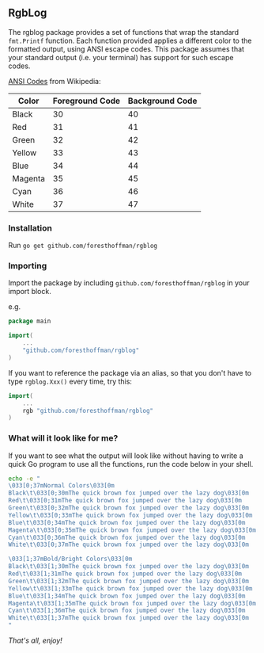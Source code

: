 ## RgbLog

The rgblog package provides a set of functions that wrap the standard `fmt.Printf` function. Each function provided applies a different color to the formatted output, using ANSI escape codes. This package assumes that your standard output (i.e. your terminal) has support for such escape codes.

[ANSI Codes](https://en.wikipedia.org/wiki/ANSI_escape_code#Colors) from Wikipedia:

Color | Foreground Code | Background Code
--- | --- | ---
Black | 30 | 40
Red | 31 | 41
Green | 32 | 42
Yellow | 33 | 43
Blue | 34 | 44
Magenta | 35 | 45
Cyan | 36 | 46
White | 37 | 47

### Installation

Run `go get github.com/foresthoffman/rgblog`

### Importing

Import the package by including `github.com/foresthoffman/rgblog` in your import block.

e.g.

```Go
package main

import(
	...
	"github.com/foresthoffman/rgblog"
)
```

If you want to reference the package via an alias, so that you don't have to type `rgblog.Xxx()` every time, try this:

```Go
import(
	...
	rgb "github.com/foresthoffman/rgblog"
)
```

### What will it look like for me?

If you want to see what the output will look like without having to write a quick Go program to use all the functions, run the code below in your shell.

```bash
echo -e "
\033[0;37mNormal Colors\033[0m
Black\t\033[0;30mThe quick brown fox jumped over the lazy dog\033[0m
Red\t\033[0;31mThe quick brown fox jumped over the lazy dog\033[0m
Green\t\033[0;32mThe quick brown fox jumped over the lazy dog\033[0m
Yellow\t\033[0;33mThe quick brown fox jumped over the lazy dog\033[0m
Blue\t\033[0;34mThe quick brown fox jumped over the lazy dog\033[0m
Magenta\t\033[0;35mThe quick brown fox jumped over the lazy dog\033[0m
Cyan\t\033[0;36mThe quick brown fox jumped over the lazy dog\033[0m
White\t\033[0;37mThe quick brown fox jumped over the lazy dog\033[0m

\033[1;37mBold/Bright Colors\033[0m
Black\t\033[1;30mThe quick brown fox jumped over the lazy dog\033[0m
Red\t\033[1;31mThe quick brown fox jumped over the lazy dog\033[0m
Green\t\033[1;32mThe quick brown fox jumped over the lazy dog\033[0m
Yellow\t\033[1;33mThe quick brown fox jumped over the lazy dog\033[0m
Blue\t\033[1;34mThe quick brown fox jumped over the lazy dog\033[0m
Magenta\t\033[1;35mThe quick brown fox jumped over the lazy dog\033[0m
Cyan\t\033[1;36mThe quick brown fox jumped over the lazy dog\033[0m
White\t\033[1;37mThe quick brown fox jumped over the lazy dog\033[0m
"
```

_That's all, enjoy!_
